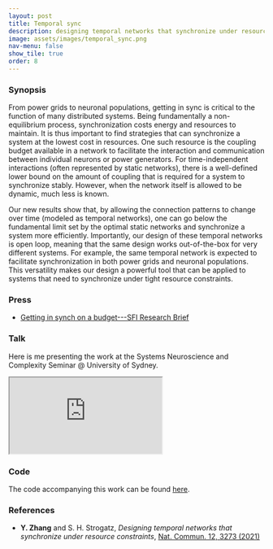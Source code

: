 ```yaml
---
layout: post
title: Temporal sync
description: designing temporal networks that synchronize under resource constraints
image: assets/images/temporal_sync.png
nav-menu: false
show_tile: true
order: 8
---
```


### Synopsis
From power grids to neuronal populations, getting in sync is critical to the function of many distributed systems. Being fundamentally a non-equilibrium process, synchronization costs energy and resources to maintain. It is thus important to find strategies that can synchronize a system at the lowest cost in resources. One such resource is the coupling budget available in a network to facilitate the interaction and communication between individual neurons or power generators. For time-independent interactions (often represented by static networks), there is a well-defined lower bound on the amount of coupling that is required for a system to synchronize stably. However, when the network itself is allowed to be dynamic, much less is known.

Our new results show that, by allowing the connection patterns to change over time (modeled as temporal networks), one can go below the fundamental limit set by the optimal static networks and synchronize a system more efficiently. Importantly, our design of these temporal networks is open loop, meaning that the same design works out-of-the-box for very different systems. For example, the same temporal network is expected to facilitate synchronization in both power grids and neuronal populations. This versatility makes our design a powerful tool that can be applied to systems that need to synchronize under tight resource constraints.


### Press
* [Getting in synch on a budget---SFI Research Brief](https://www.santafe.edu/news-center/news/research-brief-getting-synch-budget)

### Talk
Here is me presenting the work at the Systems Neuroscience and Complexity Seminar @ University of Sydney.

<div class="resp-container">
  <iframe class="resp-iframe" src="https://www.youtube.com/embed/LkBtYX7OQEQ" allow="accelerometer; autoplay; encrypted-media; gyroscope; picture-in-picture" allowfullscreen></iframe>
</div>

### Code
The code accompanying this work can be found [here](https://github.com/y-z-zhang/temporal_sync).

### References
* __Y. Zhang__ and S. H. Strogatz, *Designing temporal networks that synchronize under resource constraints*, [Nat. Commun. 12, 3273 (2021)](https://doi.org/10.1038/s41467-021-23446-9)
